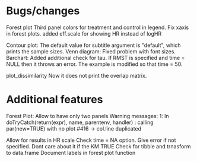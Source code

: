 # Bugs/changes

Forest plot 
  Third panel colors for treatment and control in legend.
  Fix xaxis in forest plots.
  added eff.scale for showing HR instead of logHR

Contour plot:
  The default value for subtitle argument is "default", which prints the sample sizes.
Venn diagram:
  Fixed problem with font sizes.
Barchart:
  Added additional check for tau. If RMST is specified and time = NULL then it throws an error.
  The example is modified so that time = 50.

plot_dissimilarity
  Now it does not print the overlap matrix.
  
  
# Additional features

Forest Plot: 
  Allow to have only two panels 
  Warning messages:
  1: In doTryCatch(return(expr), name, parentenv, handler) :
    calling par(new=TRUE) with no plot
  #416 -> col.line duplicated
 
 Allow for results in HR scale
 Check time = NA option. Give error if not specified. Dont care about it if the KM TRUE
 Check for tibble and trnasform to data.frame
 Document labels in forest plot function
